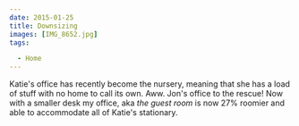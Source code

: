 ```yaml
---
date: 2015-01-25
title: Downsizing
images: [IMG_8652.jpg]
tags:

  - Home
---
```

Katie's office has recently become the nursery, meaning that she has a load of stuff with no home to call its own. Aww. Jon's office to the rescue! Now with a smaller desk my office, aka _the guest room_ is now 27% roomier and able to accommodate all of Katie's stationary.